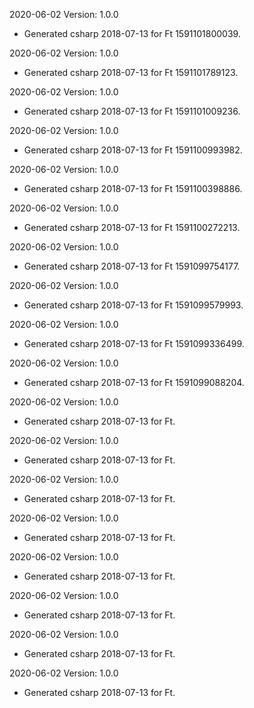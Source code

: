 2020-06-02 Version: 1.0.0
- Generated csharp 2018-07-13 for Ft 1591101800039.

2020-06-02 Version: 1.0.0
- Generated csharp 2018-07-13 for Ft 1591101789123.

2020-06-02 Version: 1.0.0
- Generated csharp 2018-07-13 for Ft 1591101009236.

2020-06-02 Version: 1.0.0
- Generated csharp 2018-07-13 for Ft 1591100993982.

2020-06-02 Version: 1.0.0
- Generated csharp 2018-07-13 for Ft 1591100398886.

2020-06-02 Version: 1.0.0
- Generated csharp 2018-07-13 for Ft 1591100272213.

2020-06-02 Version: 1.0.0
- Generated csharp 2018-07-13 for Ft 1591099754177.

2020-06-02 Version: 1.0.0
- Generated csharp 2018-07-13 for Ft 1591099579993.

2020-06-02 Version: 1.0.0
- Generated csharp 2018-07-13 for Ft 1591099336499.

2020-06-02 Version: 1.0.0
- Generated csharp 2018-07-13 for Ft 1591099088204.

2020-06-02 Version: 1.0.0
- Generated csharp 2018-07-13 for Ft.

2020-06-02 Version: 1.0.0
- Generated csharp 2018-07-13 for Ft.

2020-06-02 Version: 1.0.0
- Generated csharp 2018-07-13 for Ft.

2020-06-02 Version: 1.0.0
- Generated csharp 2018-07-13 for Ft.

2020-06-02 Version: 1.0.0
- Generated csharp 2018-07-13 for Ft.

2020-06-02 Version: 1.0.0
- Generated csharp 2018-07-13 for Ft.

2020-06-02 Version: 1.0.0
- Generated csharp 2018-07-13 for Ft.

2020-06-02 Version: 1.0.0
- Generated csharp 2018-07-13 for Ft.

